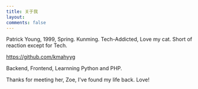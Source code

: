 ```yaml
---
title: 关于我
layout: 
comments: false
---
```


 Patrick Young, 1999, Spring.
 Kunming.
 Tech-Addicted, Love my cat.
 Short of reaction except for Tech.
 
 https://github.com/kmahyyg
 
 Backend, Frontend, Learnning Python and PHP.
 
 Thanks for meeting her, Zoe, I've found my life back.
 Love!